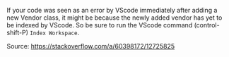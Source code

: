 If your code was seen as an error by VScode immediately after adding a new Vendor class, it might be because the newly added vendor has yet to be indexed by VScode. So be sure to run the VScode command (control-shift-P) `Index Workspace`.

Source: https://stackoverflow.com/a/60398172/12725825
